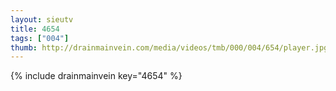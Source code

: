 ```yaml
--- 
layout: sieutv
title: 4654
tags: ["004"]
thumb: http://drainmainvein.com/media/videos/tmb/000/004/654/player.jpg
---
```

{% include drainmainvein key="4654" %} 
